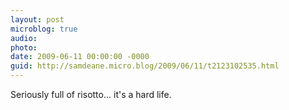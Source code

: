 ```yaml
---
layout: post
microblog: true
audio: 
photo: 
date: 2009-06-11 00:00:00 -0000
guid: http://samdeane.micro.blog/2009/06/11/t2123102535.html
---
```

Seriously full of risotto... it's a hard life.
